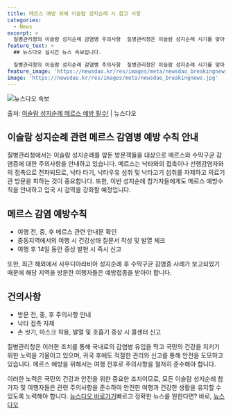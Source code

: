 ```yaml
---
title: 메르스 예방 위해 이슬람 성지순례 시 참고 사항
categories:
  - News
excerpt: >
  질병관리청의 이슬람 성지순례 감염병 주의사항  질병관리청은 이슬람 성지순례 시기를 맞아 사우디아라비아 방문객…
feature_text: >
  ## 뉴스다오 실시간 뉴스 속보입니다.

  질병관리청의 이슬람 성지순례 감염병 주의사항  질병관리청은 이슬람 성지순례 시기를 맞아 사우디아라비아 방문객…
feature_image: 'https://newsdao.kr/res/images/meta/newsdao_breakingnews.jpg'
image: 'https://newsdao.kr/res/images/meta/newsdao_breakingnews.jpg'
---
```


![뉴스다오 속보](https://newsdao.kr/res/images/meta/newsdao_breakingnews.jpg)

<p>출처: <a href="https://newsdao.kr/4109" rel="dofollow">이슬람 성지순례 메르스 예방 필수!</a> | 뉴스다오</p>

## 이슬람 성지순례 관련 메르스 감염병 예방 수칙 안내

질병관리청에서는 이슬람 성지순례를 앞둔 방문객들을 대상으로 메르스와 수막구균 감염증에 대한 주의사항을 안내하고 있습니다. 메르스는 낙타와의 접촉이나 선행감염자와의 접촉으로 전파되므로, 낙타 타기, 낙타우유 섭취 및 낙타고기 섭취를 자제하고 의료기관 방문을 피하는 것이 중요합니다. 또한, 이번 성지순례 참가자들에게도 메르스 예방수칙을 안내하고 입국 시 검역을 강화할 예정입니다.

## 메르스 감염 예방수칙
- 여행 전, 중, 후 메르스 관련 안내문 확인
- 중동지역에서의 여행 시 건강상태 질문서 작성 및 발열 체크
- 여행 후 14일 동안 증상 발현 시 즉시 신고

또한, 최근 해외에서 사우디아라비아 성지순례 후 수막구균 감염증 사례가 보고되었기 때문에 해당 지역을 방문한 여행자들은 예방접종을 받아야 합니다.

## 건의사항
- 방문 전, 중, 후 주의사항 안내
- 낙타 접촉 자제
- 손 씻기, 마스크 착용, 발열 및 호흡기 증상 시 콜센터 신고

질병관리청은 이러한 조치를 통해 국내로의 감염병 유입을 막고 국민의 건강을 지키기 위한 노력을 기울이고 있으며, 귀국 후에도 적절한 관리와 신고를 통해 안전을 도모하고 있습니다. 메르스 예방을 위해서는 여행 전후로 주의사항을 철저히 준수해야 합니다.

이러한 노력은 국민의 건강과 안전을 위한 중요한 조치이므로, 모든 이슬람 성지순례 참가자 및 여행자들은 관련 주의사항을 준수하여 안전한 여행과 건강한 생활을 유지할 수 있도록 노력해야 합니다. [뉴스다오 바로가기](https://newsdao.kr/4109)빠르고 정확한 뉴스를 원한다면? 바로, <a href="https://newsdao.kr" rel="dofollow">뉴스다오</a>


